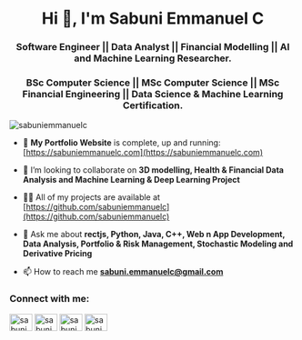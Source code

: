 <h1 align="center">Hi 👋, I'm Sabuni Emmanuel C</h1>
<h3 align="center">Software Engineer || Data Analyst || Financial Modelling || AI and Machine Learning Researcher.</h3>
<h3 align="center">BSc Computer Science || MSc Computer Science || MSc Financial Engineering || Data Science & Machine Learning Certification.</h3>
<p align="left"> <img src="https://komarev.com/ghpvc/?username=sabuniemmanuelc&label=Profile%20views&color=0e75b6&style=flat" alt="sabuniemmanuelc" /> </p>

- 🔭 **My Portfolio Website** is complete, up and running:  [https://sabuniemmanuelc.com](https://sabuniemmanuelc.com)

- 👯 I’m looking to collaborate on **3D modelling, Health & Financial Data Analysis and Machine Learning & Deep Learning Project**

- 👨‍💻 All of my projects are available at [https://github.com/sabuniemmanuelc](https://github.com/sabuniemmanuelc)

- 💬 Ask me about **rectjs, Python, Java, C++, Web n App Development, Data Analysis, Portfolio & Risk Management, Stochastic Modeling and Derivative Pricing**

- 📫 How to reach me **sabuni.emmanuelc@gmail.com**

<h3 align="left">Connect with me:</h3>
<p align="left">
<a href="https://twitter.com/sabuniemmanuelc" target="blank"><img align="center" src="https://raw.githubusercontent.com/rahuldkjain/github-profile-readme-generator/master/src/images/icons/Social/twitter.svg" alt="sabuniemmanuelc" height="30" width="40" /></a>
<a href="https://linkedin.com/in/sabuniemmanuelc" target="blank"><img align="center" src="https://raw.githubusercontent.com/rahuldkjain/github-profile-readme-generator/master/src/images/icons/Social/linked-in-alt.svg" alt="sabuniemmanuelc" height="30" width="40" /></a>
<a href="https://stackoverflow.com/users/sabuniemmanuelc" target="blank"><img align="center" src="https://raw.githubusercontent.com/rahuldkjain/github-profile-readme-generator/master/src/images/icons/Social/stack-overflow.svg" alt="sabuniemmanuelc" height="30" width="40" /></a>
<a href="https://instagram.com/sabuniemmanuelc" target="blank"><img align="center" src="https://raw.githubusercontent.com/rahuldkjain/github-profile-readme-generator/master/src/images/icons/Social/instagram.svg" alt="sabuniemmanuelc" height="30" width="40" /></a>
</p>



